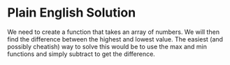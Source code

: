 # Plain English Solution

We need to create a function that takes an array of numbers. We will then find the difference between the highest and lowest value. The easiest (and possibly cheatish) way to solve this would be to use the max and min functions and simply subtract to get the difference. 